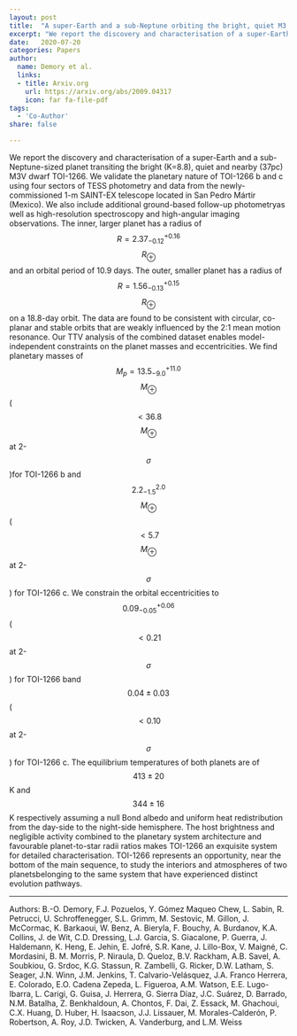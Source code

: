 ```yaml
---
layout: post
title:  "A super-Earth and a sub-Neptune orbiting the bright, quiet M3 dwarf TOI-1266"
excerpt: "We report the discovery and characterisation of a super-Earth and a sub-Neptune-sized planet transiting the bright (K=8.8), quiet and nearby (37pc) M3V dwarf TOI-1266."
date:   2020-07-20
categories: Papers
author:
  name: Demory et al.
  links:
  - title: Arxiv.org
    url: https://arxiv.org/abs/2009.04317
    icon: far fa-file-pdf
tags:
  - 'Co-Author'
share: false

---
```

We report the discovery and characterisation of a super-Earth and a sub-Neptune-sized planet transiting the bright (K=8.8), quiet and nearby (37pc) M3V dwarf TOI-1266. We validate the planetary nature of TOI-1266 b and c using four sectors of TESS photometry and data from the newly-commissioned 1-m SAINT-EX telescope located in San Pedro Mártir (Mexico). We also include additional ground-based follow-up photometryas well as high-resolution spectroscopy and high-angular imaging observations. The inner, larger planet has a radius of $$R=2.37^{+0.16}_{-0.12}$$ $$R_\oplus$$ and an orbital period of 10.9 days. The outer, smaller planet has a radius of $$R=1.56^{+0.15}_{-0.13}$$ $$R_\oplus$$ on a 18.8-day orbit. The data are found to be consistent with circular, co-planar and stable orbits that are weakly influenced by the 2:1 mean motion resonance. Our TTV analysis of the combined dataset enables model-independent constraints on the planet masses and eccentricities. We find planetary masses of $$M_p=13.5^{+11.0}_{-9.0}$$ $$M_\oplus$$ ($$<36.8$$ $$M_\oplus$$ at 2-$$\sigma$$)for TOI-1266 b and $$2.2^{2.0}_{-1.5}$$ $$M_\oplus$$ ($$<5.7$$ $$M_\oplus$$ at 2-$$\sigma$$) for TOI-1266 c. We constrain the orbital eccentricities to $$0.09^{+0.06}_{-0.05}$$ ($$<0.21$$ at 2-$$\sigma$$) for TOI-1266 band $$0.04\pm 0.03$$ ($$<0.10$$ at 2-$$\sigma$$) for TOI-1266 c. The equilibrium temperatures of both planets are of $$413\pm20$$ K and $$344\pm16$$ K respectively assuming a null Bond albedo and uniform heat redistribution from the day-side to the night-side hemisphere. The host brightness and negligible activity combined to the planetary system architecture and favourable planet-to-star radii ratios makes TOI-1266 an exquisite system for detailed characterisation. TOI-1266 represents an opportunity, near the bottom of the main sequence, to study the interiors and atmospheres of two planetsbelonging to the same system that have experienced distinct evolution pathways.

----
Authors: B.-O. Demory, F.J. Pozuelos, Y. Gómez Maqueo Chew, L. Sabin, R. Petrucci, U. Schroffenegger, S.L. Grimm, M. Sestovic, M. Gillon, J. McCormac, K. Barkaoui, W. Benz, A. Bieryla, F. Bouchy, A. Burdanov, K.A. Collins, J. de Wit, C.D. Dressing, L.J. Garcia, S. Giacalone, P. Guerra, J. Haldemann, K. Heng, E. Jehin, E. Jofré, S.R. Kane, J. Lillo-Box, V. Maigné, C. Mordasini, B. M. Morris, P. Niraula, D. Queloz, B.V. Rackham, A.B. Savel, A. Soubkiou, G. Srdoc, K.G. Stassun, R. Zambelli, G. Ricker, D.W. Latham, S. Seager, J.N. Winn, J.M. Jenkins, T. Calvario-Velásquez, J.A. Franco Herrera, E. Colorado, E.O. Cadena Zepeda, L. Figueroa, A.M. Watson, E.E. Lugo-Ibarra, L. Carigi, G. Guisa, J. Herrera, G. Sierra Díaz, J.C. Suárez, D. Barrado, N.M. Batalha, Z. Benkhaldoun, A. Chontos, F. Dai, Z. Essack, M. Ghachoui, C.X. Huang, D. Huber, H. Isaacson, J.J. Lissauer, M. Morales-Calderón, P. Robertson, A. Roy, J.D. Twicken, A. Vanderburg, and L.M. Weiss
